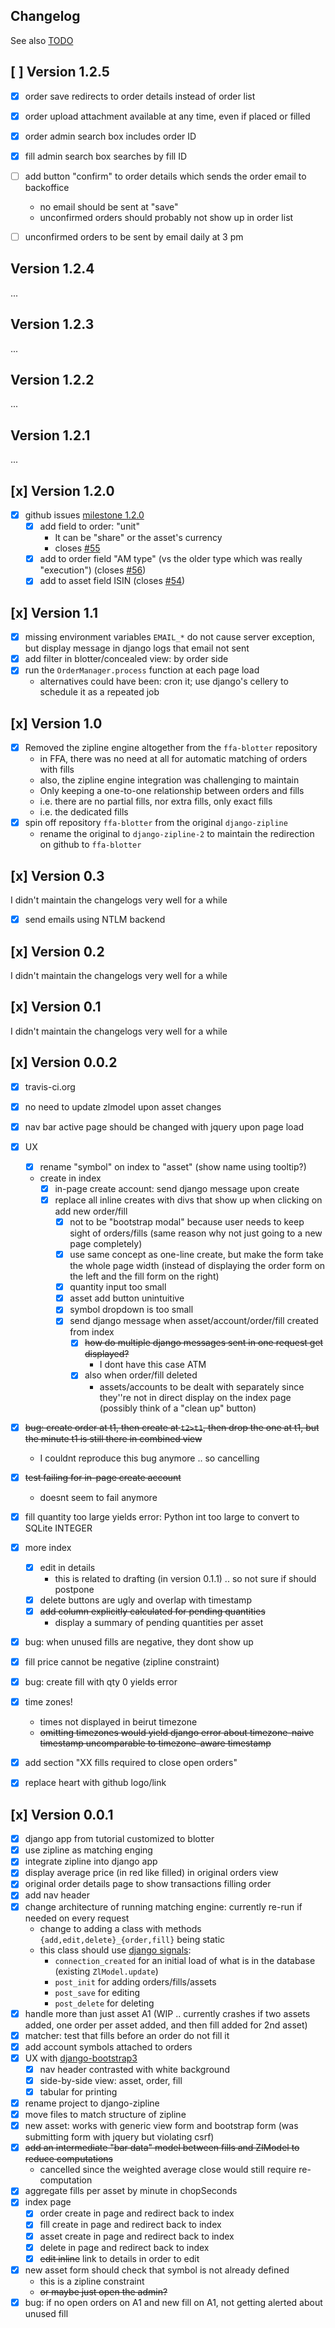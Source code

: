 ## Changelog
See also [TODO](TODO.md)

## [ ] Version 1.2.5
- [x] order save redirects to order details instead of order list
- [x] order upload attachment available at any time, even if placed or filled
- [x] order admin search box includes order ID
- [x] fill admin search box searches by fill ID

- [ ] add button "confirm" to order details which sends the order email to backoffice
  - no email should be sent at "save"
  - unconfirmed orders should probably not show up in order list
- [ ] unconfirmed orders to be sent by email daily at 3 pm

## Version 1.2.4
...

## Version 1.2.3
...

## Version 1.2.2
...

## Version 1.2.1
...

## [x] Version 1.2.0
- [x] github issues [milestone 1.2.0](https://github.com/shadiakiki1986/ffa-blotter/milestone/5)
  - [x] add field to order: "unit"
    - It can be "share" or the asset's currency
    - closes [#55](https://github.com/shadiakiki1986/ffa-blotter/issues/55)
  - [x] add to order field "AM type" (vs the older type which was really "execution") (closes [#56](https://github.com/shadiakiki1986/ffa-blotter/issues/56))
  - [x] add to asset field ISIN (closes [#54](https://github.com/shadiakiki1986/ffa-blotter/issues/54))

## [x] Version 1.1
- [x] missing environment variables `EMAIL_*` do not cause server exception, but display message in django logs that email not sent
- [x] add filter in blotter/concealed view: by order side
- [x] run the `OrderManager.process` function at each page load
  - alternatives could have been: cron it; use django's cellery to schedule it as a repeated job

## [x] Version 1.0
- [x] Removed the zipline engine altogether from the `ffa-blotter` repository
  - in FFA, there was no need at all for automatic matching of orders with fills
  - also, the zipline engine integration was challenging to maintain
  - Only keeping a one-to-one relationship between orders and fills
  - i.e. there are no partial fills, nor extra fills, only exact fills
  - i.e. the dedicated fills
- [x] spin off repository `ffa-blotter` from the original `django-zipline`
  - rename the original to `django-zipline-2` to maintain the redirection on github to `ffa-blotter`

## [x] Version 0.3
I didn't maintain the changelogs very well for a while

- [x] send emails using NTLM backend

## [x] Version 0.2
I didn't maintain the changelogs very well for a while

## [x] Version 0.1
I didn't maintain the changelogs very well for a while

## [x] Version 0.0.2
- [x] travis-ci.org
- [x] no need to update zlmodel upon asset changes
- [x] nav bar active page should be changed with jquery upon page load
- [x] UX
  - [x] rename "symbol" on index to "asset" (show name using tooltip?)
  - create in index
    - [x] in-page create account: send django message upon create
    - [x] replace all inline creates with divs that show up when clicking on add new order/fill
      - [x] not to be "bootstrap modal" because user needs to keep sight of orders/fills (same reason why not just going to a new page completely)
      - [x] use same concept as one-line create, but make the form take the whole page width (instead of displaying the order form on the left and the fill form on the right)
      - [x] quantity input too small
      - [x] asset add button unintuitive
      - [x] symbol dropdown is too small
      - [x] send django message when asset/account/order/fill created from index
        - [x] ~~how do multiple django messages sent in one request get displayed?~~
          - I dont have this case ATM
        - [x] also when order/fill deleted
          - assets/accounts to be dealt with separately since they''re not in direct display on the index page (possibly think of a "clean up" button)

- [x] ~~bug: create order at t1, then create at `t2>t1`, then drop the one at t1, but the minute t1 is still there in combined view~~
  - I couldnt reproduce this bug anymore .. so cancelling
- [x] ~~test failing for in-page create account~~
  - doesnt seem to fail anymore
- [x] fill quantity too large yields error: Python int too large to convert to SQLite INTEGER
- [x] more index
  - [x] edit in details
    - this is related to drafting (in version 0.1.1) .. so not sure if should postpone
  - [x] delete buttons are ugly and overlap with timestamp
  - [x] ~~add column explicitly calculated for pending quantities~~
    - display a summary of pending quantities per asset
- [x] bug: when unused fills are negative, they dont show up
- [x] fill price cannot be negative (zipline constraint)
- [x] bug: create fill with qty 0 yields error
- [x] time zones!
  - times not displayed in beirut timezone
  - ~~omitting timezones would yield django error about timezone-naive timestamp uncomparable to timezone-aware timestamp~~
- [x] add section "XX fills required to close open orders"
- [x] replace heart with github logo/link


## [x] Version 0.0.1
- [x] django app from tutorial customized to blotter
- [x] use zipline as matching enging
- [x] integrate zipline into django app
- [x] display average price (in red like filled) in original orders view
- [x] original order details page to show transactions filling order
- [x] add nav header
- [x] change architecture of running matching engine: currently re-run if needed on every request
  - change to adding a class with methods `{add,edit,delete}_{order,fill}` being static
  - this class should use [django signals](https://docs.djangoproject.com/en/1.10/ref/signals/):
    - `connection_created` for an initial load of what is in the database (existing `ZlModel.update`)
    - `post_init` for adding orders/fills/assets
    - `post_save` for editing
    - `post_delete` for deleting
- [x] handle more than just asset A1 (WIP .. currently crashes if two assets added, one order per asset added, and then fill added for 2nd asset)
- [x] matcher: test that fills before an order do not fill it
- [x] add account symbols attached to orders
- [x] UX with [django-bootstrap3](https://github.com/dyve/django-bootstrap3)
  - [x] nav header contrasted with white background
  - [x] side-by-side view: asset, order, fill
  - [x] tabular for printing
- [x] rename project to django-zipline
- [x] move files to match structure of zipline
- [x] new asset: works with generic view form and bootstrap form (was submitting form with jquery but violating csrf)
- [x] ~~add an intermediate "bar data" model between fills and ZlModel to reduce computations~~
  - cancelled since the weighted average close would still require re-computation
- [x] aggregate fills per asset by minute in chopSeconds
- [x] index page
  - [x] order create in page and redirect back to index
  - [x] fill  create in page and redirect back to index
  - [x] asset create in page and redirect back to index
  - [x] delete in page and redirect back to index
  - [x] ~~edit inline~~ link to details in order to edit
- [x] new asset form should check that symbol is not already defined
  - this is a zipline constraint
  - ~~or maybe just open the admin?~~
- [x] bug: if no open orders on A1 and new fill on A1, not getting alerted about unused fill
